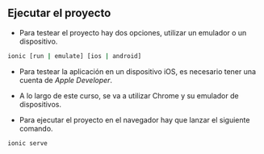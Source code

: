 ## Ejecutar el proyecto


- Para testear el proyecto hay dos opciones, utilizar un emulador o un dispositivo.

```bash
ionic [run | emulate] [ios | android]

```

- Para testear la aplicación en un dispositivo iOS, es necesario tener una cuenta de *Apple Developer*.

- A lo largo de este curso, se va a utilizar Chrome y su emulador de dispositivos.

- Para ejecutar el proyecto en el navegador hay que lanzar el siguiente comando.


```bash
ionic serve

```

